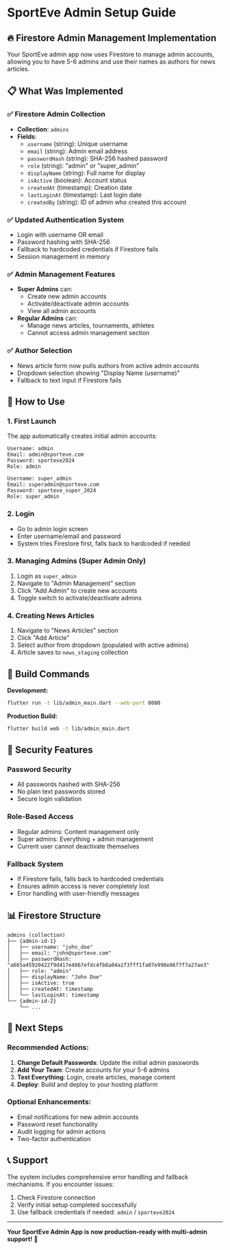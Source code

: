 # SportEve Admin Setup Guide

## 🔥 Firestore Admin Management Implementation

Your SportEve admin app now uses Firestore to manage admin accounts, allowing you to have 5-6 admins and use their names as authors for news articles.

## 📋 What Was Implemented

### ✅ **Firestore Admin Collection**
- **Collection**: `admins`
- **Fields**: 
  - `username` (string): Unique username
  - `email` (string): Admin email address
  - `passwordHash` (string): SHA-256 hashed password
  - `role` (string): "admin" or "super_admin"
  - `displayName` (string): Full name for display
  - `isActive` (boolean): Account status
  - `createdAt` (timestamp): Creation date
  - `lastLoginAt` (timestamp): Last login date
  - `createdBy` (string): ID of admin who created this account

### ✅ **Updated Authentication System**
- Login with username OR email
- Password hashing with SHA-256
- Fallback to hardcoded credentials if Firestore fails
- Session management in memory

### ✅ **Admin Management Features**
- **Super Admins** can:
  - Create new admin accounts
  - Activate/deactivate admin accounts
  - View all admin accounts
- **Regular Admins** can:
  - Manage news articles, tournaments, athletes
  - Cannot access admin management section

### ✅ **Author Selection**
- News article form now pulls authors from active admin accounts
- Dropdown selection showing "Display Name (username)"
- Fallback to text input if Firestore fails

## 🚀 How to Use

### **1. First Launch**
The app automatically creates initial admin accounts:
```
Username: admin
Email: admin@sporteve.com
Password: sporteve2024
Role: admin

Username: super_admin
Email: superadmin@sporteve.com  
Password: sporteve_super_2024
Role: super_admin
```

### **2. Login**
- Go to admin login screen
- Enter username/email and password
- System tries Firestore first, falls back to hardcoded if needed

### **3. Managing Admins** (Super Admin Only)
1. Login as `super_admin`
2. Navigate to "Admin Management" section
3. Click "Add Admin" to create new accounts
4. Toggle switch to activate/deactivate admins

### **4. Creating News Articles**
1. Navigate to "News Articles" section
2. Click "Add Article"
3. Select author from dropdown (populated with active admins)
4. Article saves to `news_staging` collection

## 🔧 Build Commands

**Development:**
```bash
flutter run -t lib/admin_main.dart --web-port 8080
```

**Production Build:**
```bash
flutter build web -t lib/admin_main.dart
```

## 🔐 Security Features

### **Password Security**
- All passwords hashed with SHA-256
- No plain text passwords stored
- Secure login validation

### **Role-Based Access**
- Regular admins: Content management only
- Super admins: Everything + admin management
- Current user cannot deactivate themselves

### **Fallback System**
- If Firestore fails, falls back to hardcoded credentials
- Ensures admin access is never completely lost
- Error handling with user-friendly messages

## 📊 Firestore Structure

```
admins (collection)
├── {admin-id-1}
│   ├── username: "john_doe"
│   ├── email: "john@sporteve.com"
│   ├── passwordHash: "a665a45920422f9d417e4867efdc4fb8a04a1f3fff1fa07e998e86f7f7a27ae3"
│   ├── role: "admin"
│   ├── displayName: "John Doe"
│   ├── isActive: true
│   ├── createdAt: timestamp
│   └── lastLoginAt: timestamp
└── {admin-id-2}
    └── ...
```

## 🎯 Next Steps

### **Recommended Actions:**
1. **Change Default Passwords**: Update the initial admin passwords
2. **Add Your Team**: Create accounts for your 5-6 admins
3. **Test Everything**: Login, create articles, manage content
4. **Deploy**: Build and deploy to your hosting platform

### **Optional Enhancements:**
- Email notifications for new admin accounts
- Password reset functionality
- Audit logging for admin actions
- Two-factor authentication

## 📞 Support

The system includes comprehensive error handling and fallback mechanisms. If you encounter issues:

1. Check Firestore connection
2. Verify initial setup completed successfully
3. Use fallback credentials if needed: `admin` / `sporteve2024`

---

**Your SportEve Admin App is now production-ready with multi-admin support!** 🎉
